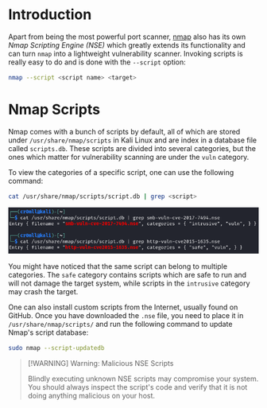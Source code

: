 # Introduction

Apart from being the most powerful port scanner, [nmap](../Port%20Scanning/index.md) also has its own *Nmap Scripting Engine (NSE)* which greatly extends its functionality and can turn `nmap` into a lightweight vulnerability scanner. Invoking scripts is really easy to do and is done with the `--script` option:

```bash
nmap --script <script name> <target>
```

# Nmap Scripts

Nmap comes with a bunch of scripts by default, all of which are stored under `/usr/share/nmap/scripts` in Kali Linux and are index in a database file called `scripts.db`. These scripts are divided into several categories, but the ones which matter for vulnerability scanning are under the `vuln` category. 

To view the categories of a specific script, one can use the following command:

```bash
cat /usr/share/nmap/scripts/script.db | grep <script>
```

![](Resources/Images/Check%20NSE%20Categories.png)

You might have noticed that the same script can belong to multiple categories. The `safe` category contains scripts which are safe to run and will not damage the target system, while scripts in the `intrusive` category may crash the target.

One can also install custom scripts from the Internet, usually found on GitHub. Once you have downloaded the `.nse` file, you need to place it in `/usr/share/nmap/scripts/` and run the following command to update Nmap's script database:

```bash
sudo nmap --script-updatedb
```

>[!WARNING] Warning: Malicious NSE Scripts
>
>Blindly executing unknown NSE scripts may compromise your system. You should always inspect the script's code and verify that it is not doing anything malicious on your host.
>
